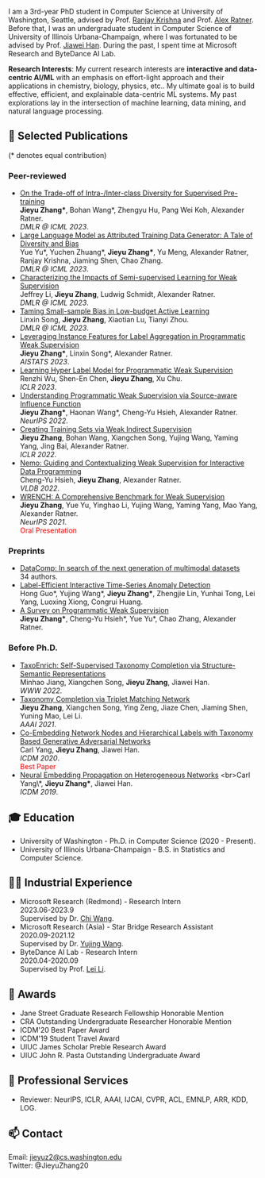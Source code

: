 I am a 3rd-year PhD student in Computer Science at University of Washington, Seattle, advised by Prof. [Ranjay Krishna](http://www.ranjaykrishna.com/index.html) and Prof. [Alex Ratner](https://ajratner.github.io/). Before that, I was an undergraduate student in Computer Science of University of Illinois Urbana-Champaign, where I was fortunated to be advised by Prof. [Jiawei Han](http://hanj.cs.illinois.edu/). During the past, I spent time at Microsoft Research and ByteDance AI Lab.

**Research Interests**: My current research interests are **interactive and data-centric AI/ML** with an emphasis on effort-light approach and their applications in chemistry, biology, physics, etc.. My ultimate goal is to build effective, efficient, and explainable data-centric ML systems. My past explorations lay in the intersection of machine learning, data mining, and natural language processing.

## 📝 Selected Publications
(\* denotes equal contribution)

### Peer-reviewed
- [On the Trade-off of Intra-/Inter-class Diversity for Supervised Pre-training](https://arxiv.org/abs/2305.12224)
<br>**Jieyu Zhang\***, Bohan Wang\*, Zhengyu Hu, Pang Wei Koh, Alexander Ratner.
<br>*DMLR @ ICML 2023*.
- [Large Language Model as Attributed Training Data Generator: A Tale of Diversity and Bias]()
<br>Yue Yu\*, Yuchen Zhuang\*, **Jieyu Zhang\***, Yu Meng, Alexander Ratner, Ranjay Krishna, Jiaming Shen, Chao Zhang.
<br>*DMLR @ ICML 2023*.
- [Characterizing the Impacts of Semi-supervised Learning for Weak Supervision]()
<br>Jeffrey Li, **Jieyu Zhang**, Ludwig Schmidt, Alexander Ratner.
<br>*DMLR @ ICML 2023*.
- [Taming Small-sample Bias in Low-budget Active Learning](https://arxiv.org/abs/2306.11056)
<br>Linxin Song, **Jieyu Zhang**, Xiaotian Lu, Tianyi Zhou.
<br>*DMLR @ ICML 2023*.
- [Leveraging Instance Features for Label Aggregation in Programmatic Weak Supervision](https://arxiv.org/abs/2210.02724)
<br>**Jieyu Zhang\***, Linxin Song\*, Alexander Ratner.
<br>*AISTATS 2023*.
- [Learning Hyper Label Model for Programmatic Weak Supervision](https://openreview.net/forum?id=aCQt_BrkSjC)
<br>Renzhi Wu, Shen-En Chen, **Jieyu Zhang**, Xu Chu.
<br>*ICLR 2023*.
- [Understanding Programmatic Weak Supervision via Source-aware Influence Function](https://arxiv.org/abs/2205.12879)
<br>**Jieyu Zhang\***, Haonan Wang\*, Cheng-Yu Hsieh, Alexander Ratner.
<br>*NeurIPS 2022*.
- [Creating Training Sets via Weak Indirect Supervision](https://arxiv.org/abs/2110.03484)
<br>**Jieyu Zhang**, Bohan Wang, Xiangchen Song, Yujing Wang, Yaming Yang, Jing Bai, Alexander Ratner.
<br>*ICLR 2022*.
- [Nemo: Guiding and Contextualizing Weak Supervision for Interactive Data Programming](https://arxiv.org/abs/2203.01382)
<br>Cheng-Yu Hsieh, **Jieyu Zhang**, Alexander Ratner.
<br>*VLDB 2022*.
- [WRENCH: A Comprehensive Benchmark for Weak Supervision](https://arxiv.org/abs/2109.11377)
<br>**Jieyu Zhang**, Yue Yu, Yinghao Li, Yujing Wang, Yaming Yang, Mao Yang, Alexander Ratner.
<br>*NeurIPS 2021*.
<br><font color=red>Oral Presentation</font>

### Preprints
- [DataComp: In search of the next generation of multimodal datasets](https://arxiv.org/abs/2304.14108)
<br>34 authors.
- [Label-Efficient Interactive Time-Series Anomaly Detection](https://arxiv.org/abs/2212.14621)
<br>Hong Guo\*, Yujing Wang\*, **Jieyu Zhang\***, Zhengjie Lin, Yunhai Tong, Lei Yang, Luoxing Xiong, Congrui Huang.
- [A Survey on Programmatic Weak Supervision](https://arxiv.org/abs/2202.05433)
<br>**Jieyu Zhang\***, Cheng-Yu Hsieh\*, Yue Yu\*, Chao Zhang, Alexander Ratner.

### Before Ph.D.
- [TaxoEnrich: Self-Supervised Taxonomy Completion via Structure-Semantic Representations](https://arxiv.org/abs/2202.04887)
<br>Minhao Jiang, Xiangchen Song, **Jieyu Zhang**, Jiawei Han.
<br>*WWW 2022*.
- [Taxonomy Completion via Triplet Matching Network](https://arxiv.org/abs/2101.01896)
<br>**Jieyu Zhang**, Xiangchen Song, Ying Zeng, Jiaze Chen, Jiaming Shen, Yuning Mao, Lei Li.
<br>*AAAI 2021*.
- [Co-Embedding Network Nodes and Hierarchical Labels with Taxonomy Based Generative Adversarial Networks](https://www.computer.org/csdl/proceedings-article/icdm/2020/831600a721/1r54IXOTRSg)
<br>Carl Yang, **Jieyu Zhang**, Jiawei Han.
<br>*ICDM 2020*.
<br><font color=red>Best Paper</font>
- [Neural Embedding Propagation on Heterogeneous Networks]([https://www.computer.org/csdl/proceedings-article/icdm/2020/831600a721/1r54IXOTRSg](https://arxiv.org/abs/1910.00005))
<br>Carl Yang\*, **Jieyu Zhang\***, Jiawei Han.
<br>*ICDM 2019*.


## 🎓 Education
- University of Washington - Ph.D. in Computer Science  (2020 - Present). 
- University of Illinois Urbana-Champaign - B.S. in Statistics and Computer Science. 

## 👨‍💻 Industrial Experience
- Microsoft Research (Redmond) - Research Intern
<br> 2023.06-2023.9
<br> Supervised by Dr. [Chi Wang](https://www.microsoft.com/en-us/research/people/chiw/).
- Microsoft Research (Asia) - Star Bridge Research Assistant
<br> 2020.09-2021.12
<br> Supervised by Dr. [Yujing Wang](https://scholar.google.com/citations?user=YgL4rywAAAAJ&hl=en).
- ByteDance AI Lab - Research Intern
<br> 2020.04-2020.09
<br> Supervised by Prof. [Lei Li](https://lileicc.github.io/).

## 🏅 Awards
- Jane Street Graduate Research Fellowship Honorable Mention
- CRA Outstanding Undergraduate Researcher Honorable Mention
- ICDM'20 Best Paper Award
- ICDM'19 Student Travel Award
- UIUC James Scholar Preble Research Award
- UIUC John R. Pasta Outstanding Undergraduate Award

## 📍 Professional Services
- Reviewer: NeurIPS, ICLR, AAAI, IJCAI, CVPR, ACL, EMNLP, ARR, KDD, LOG.

## 📫 Contact
Email: jieyuz2@cs.washington.edu
<br>Twitter: @JieyuZhang20

